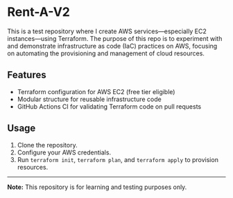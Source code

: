 # Rent-A-V2

This is a test repository where I create AWS services—especially EC2 instances—using Terraform. The purpose of this repo is to experiment with and demonstrate infrastructure as code (IaC) practices on AWS, focusing on automating the provisioning and management of cloud resources.

## Features
- Terraform configuration for AWS EC2 (free tier eligible)
- Modular structure for reusable infrastructure code
- GitHub Actions CI for validating Terraform code on pull requests

## Usage
1. Clone the repository.
2. Configure your AWS credentials.
3. Run `terraform init`, `terraform plan`, and `terraform apply` to provision resources.

---

**Note:** This repository is for learning and testing purposes only. 
